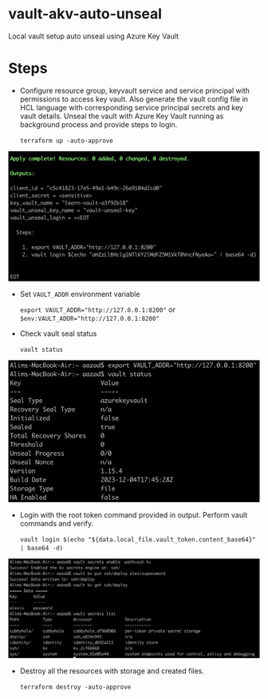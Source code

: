 
# vault-akv-auto-unseal

Local vault setup auto unseal using Azure Key Vault

# Steps

- Configure resource group, keyvault service and service principal with permissions to access key vault. Also generate the vault config file in HCL language with corresponding service principal secrets and key vault details. Unseal the vault with Azure Key Vault running as background process and provide steps to login.

    ```terraform up -auto-approve```

![Terraform_Output](./images/terraform_output.jpeg)

- Set ```VAULT_ADDR``` environment variable

    ```export VAULT_ADDR="http://127.0.0.1:8200"``` or ```$env:VAULT_ADDR="http://127.0.0.1:8200"```
  
- Check vault seal status

    ```vault status```

![Vault Seal](./images/vault_sealed_status.jpeg)

- Login with the root token command provided in output. Perform vault commands and verify.

    ```vault login $(echo "${data.local_file.vault_token.content_base64}" | base64 -d)```

![Vault Secrets](./images/vault_kv_secret.jpeg)

- Destroy all the resources with storage and created files.

    ```terraform destroy -auto-approve```
